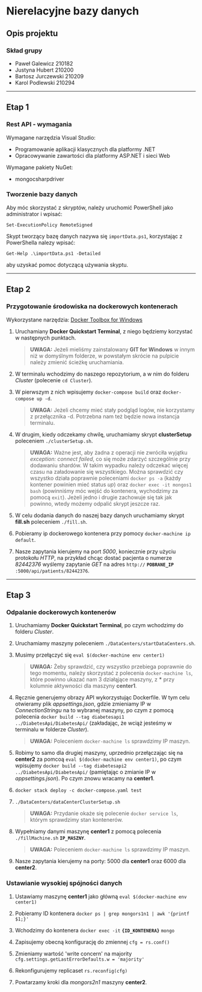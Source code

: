 # Nierelacyjne bazy danych

## Opis projektu

### Skład grupy

- Paweł Galewicz 210182
- Justyna Hubert 210200
- Bartosz Jurczewski 210209
- Karol Podlewski 210294

------------

## Etap 1

### Rest API - wymagania

Wymagane narzędzia Visual Studio:

- Programowanie aplikacji klasycznych dla platformy .NET
- Opracowywanie zawartości dla platformy ASP&#46;NET i sieci Web

Wymagane pakiety NuGet:

- mongocsharpdriver

### Tworzenie bazy danych

Aby móc skorzystać z skryptów, należy uruchomić PowerShell jako administrator i wpisać:

```pwsh
Set-ExecutionPolicy RemoteSigned
```

Skypt tworzący bazę danych nazywa się `importData.ps1`, korzystając z PowerShella nalezy wpisać:

```pwsh
Get-Help .\importData.ps1 -Detailed
```

aby uzyskać pomoc dotyczącą używania skyptu.

------------

## Etap 2

### Przygotowanie środowiska na dockerowych kontenerach

Wykorzystane narzędzia: [Docker Toolbox for Windows](https://download.docker.com/win/stable/DockerToolbox.exe)

1. Uruchamiany __Docker Quickstart Terminal__, z niego będziemy korzystać w następnych punktach.
   > __UWAGA:__ Jeżeli mieliśmy zainstalowany __GIT for Windows__ w innym niż w domyślnym folderze, w powstałym skrócie na pulpicie należy zmienić ścieżkę uruchamiania.

2. W terminalu wchodzimy do naszego repozytorium, a w nim do folderu _Cluster_ (polecenie `cd Cluster`).

3. W pierwszym z nich wpisujemy
`docker-compose build` oraz `docker-compose up -d`.
   > __UWAGA:__ Jeżeli chcemy mieć stały podgląd logów, nie korzystamy z przełącznika -d. Potrzebna nam też będzie nowa instancja terminalu.

4. W drugim, kiedy odczekamy chwilę, uruchamiamy skrypt __clusterSetup__ poleceniem `./clusterSetup.sh`.
   > __UWAGA:__ Ważne jest, aby żadna z operacji nie zwróciła wyjątku _exception: connect failed_,  co się może zdarzyć szczególnie przy dodawaniu shardów. W takim wypadku należy odczekać więcej czasu na załadowanie się wszystkiego. Można sprawdzić czy wszystko działa poprawnie poleceniami `docker ps -a` (każdy kontener powinien mieć status _up_) oraz `docker exec -it mongos1 bash` (powinniśmy móc wejść do kontenera, wychodzimy za pomocą `exit`). Jeżeli jedno i drugie zachowuje się tak jak powinno, wtedy możemy odpalić skrypt jeszcze raz.

5. W celu dodania danych do naszej bazy danych uruchamiamy skrypt __fill.sh__ poleceniem `./fill.sh`.

6. Pobieramy ip dockerowego kontenera przy pomocy `docker-machine ip default`.

7. Nasze zapytania kierujemy na port _5000_, koniecznie przy użyciu protokołu _HTTP_, na przykład chcąc dostać pacjenta o numerze _82442376_ wyślemy zapytanie _GET_ na adres `http://` __`POBRANE_IP`__ `:5000/api/patients/82442376`.

------------

## Etap 3

### Odpalanie dockerowych kontenerów

1. Uruchamiamy __Docker Quickstart Terminal__, po czym wchodzimy do folderu _Cluster_.

2. Uruchamiamy maszyny poleceniem `./DataCenters/startDataCenters.sh`.

3. Musimy przełączyć się `eval $(docker-machine env center1)`
   > __UWAGA:__ Żeby sprawdzić, czy wszystko przebiega poprawnie do tego momentu, należy skorzystać z polecenia `docker-machine ls`, które powinno ukazać nam 3 działąjące maszyny, z __\*__ przy kolumnie aktywności dla maszyny __center1__.

4. Ręcznie generujemy obrazy API wykorzystując Dockerfile. W tym celu otwieramy plik _appsettings.json_, gdzie zmieniamy IP w _ConnectionStringu_ na to wybranej maszyny, po czym z pomocą polecenia `docker build --tag diabetesapi1 ../DiabetesApi/DiabetesApi/` (zakładając, że wciąż jesteśmy w terminalu w folderze _Cluster_).
   > __UWAGA:__ Poleceniem `docker-machine ls` sprawdzimy IP maszyn.

5. Robimy to samo dla drugiej maszyny, uprzednio przełączając się na __center2__ za pomcoą `eval $(docker-machine env center1)`, po czym wpisujemy `docker build --tag diabetesapi2 ../DiabetesApi/DiabetesApi/` (pamiętając o zmianie IP w _appsettings.json_). Po czym znowu wracamy na __center1__.

6. `docker stack deploy -c docker-compose.yaml test`

7. `./DataCenters/dataCenterClusterSetup.sh`
   > __UWAGA:__ Przydanie okaże się polecenie `docker service ls`, którym sprawdzimy stan kontenerów.

8. Wypełniamy danymi maszynę __center1__ z pomocą polecenia `./fillMachine.sh` __`IP_MASZNY`__.
   > __UWAGA:__ Poleceniem `docker-machine ls` sprawdzimy IP maszyn.

9. Nasze zapytania kierujemy na porty: 5000 dla  __center1__ oraz 6000 dla  __center2__.

### Ustawianie wysokiej spójności danych

1. Ustawiamy maszynę __center1__ jako główną `eval $(docker-machine env center1)`

2. Pobieramy ID kontenera `docker ps | grep mongors1n1 | awk '{printf $1;}'`

3. Wchodzimy do kontenera `docker exec -it` __`{ID_KONTENERA}`__ `mongo`

4. Zapisujemy obecną konfigurację do zmiennej `cfg = rs.conf()`

5. Zmieniamy wartość 'write concern' na majority `cfg.settings.getLastErrorDefaults.w = 'majority'`

6. Rekonfigurujemy replicaset `rs.reconfig(cfg)`

7. Powtarzamy kroki dla _mongors2n1_ maszyny __center2__.  
